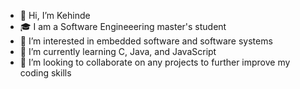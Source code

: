- 👋 Hi, I’m Kehinde
- 🎓 I am a Software Engineeering master's student
- 👀 I’m interested in embedded software and software systems
- 🌱 I’m currently learning C, Java, and JavaScript
- 💞️ I’m looking to collaborate on any projects to further improve my coding skills


<!---
kabioye2/kabioye2 is a ✨ special ✨ repository because its `README.md` (this file) appears on your GitHub profile.
You can click the Preview link to take a look at your changes.
--->
